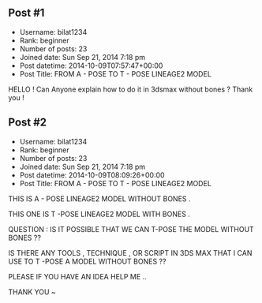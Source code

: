 ## Post #1
- Username: bilat1234
- Rank: beginner
- Number of posts: 23
- Joined date: Sun Sep 21, 2014 7:18 pm
- Post datetime: 2014-10-09T07:57:47+00:00
- Post Title: FROM A - POSE TO T - POSE LINEAGE2 MODEL

HELLO ! Can Anyone explain how to do it in 3dsmax without bones ?
Thank you !
## Post #2
- Username: bilat1234
- Rank: beginner
- Number of posts: 23
- Joined date: Sun Sep 21, 2014 7:18 pm
- Post datetime: 2014-10-09T08:09:26+00:00
- Post Title: FROM A - POSE TO T - POSE LINEAGE2 MODEL

THIS IS A - POSE LINEAGE2 MODEL WITHOUT BONES .



THIS ONE IS T -POSE LINEAGE2  MODEL WITH BONES .



QUESTION : IS IT POSSIBLE THAT WE CAN T-POSE THE MODEL WITHOUT BONES ??

IS THERE ANY TOOLS , TECHNIQUE , OR  SCRIPT IN 3DS MAX THAT I CAN USE TO T -POSE A MODEL WITHOUT BONES ??

PLEASE IF YOU HAVE AN IDEA 
HELP ME ..   

THANK YOU ~
